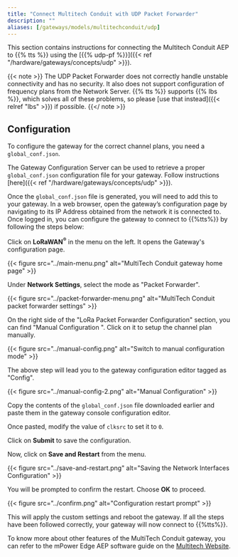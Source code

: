 ```yaml
---
title: "Connect Multitech Conduit with UDP Packet Forwarder"
description: ""
aliases: [/gateways/models/multitechconduit/udp]
---
```


This section contains instructions for connecting the Multitech Conduit AEP to {{% tts %}} using the [{{% udp-pf %}}]({{< ref "/hardware/gateways/concepts/udp" >}}).

<!--more-->

{{< note >}} The UDP Packet Forwarder does not correctly handle unstable connectivity and has no security. It also does not support configuration of frequency plans from the Network Server. {{% tts %}} supports {{% lbs %}}, which solves all of these problems, so please [use that instead]({{< relref "lbs" >}}) if possible. {{</ note >}}

## Configuration

To configure the gateway for the correct channel plans, you need a `global_conf.json`.

The Gateway Configuration Server can be used to retrieve a proper `global_conf.json` configuration file for your gateway. Follow instructions [here]({{< ref "/hardware/gateways/concepts/udp" >}}).

Once the `global_conf.json` file is generated, you will need to add this to your gateway. In a web browser, open the gateway’s configuration page by navigating to its IP Address obtained from the network it is connected to. Once logged in, you can configure the gateway to connect to {{%tts%}} by following the steps below:

Click on **LoRaWAN<sup>®</sup>** in the menu on the left. It opens the Gateway&apos;s configuration page.

{{< figure src="../main-menu.png" alt="MultiTech Conduit gateway home page" >}}

Under **Network Settings**, select the mode as &quot;Packet Forwarder&quot;.

{{< figure src="../packet-forwarder-menu.png" alt="MultiTech Conduit packet forwarder settings" >}}

On the right side of the &quot;LoRa Packet Forwarder Configuration&quot; section, you can find &quot;Manual Configuration &quot;. Click on it to setup the channel plan manually.

{{< figure src="../manual-config.png" alt="Switch to manual configuration mode" >}}

The above step will lead you to the gateway configuration editor tagged as &quot;Config&quot;.

{{< figure src="../manual-config-2.png" alt="Manual Configuration" >}}

Copy the contents of the `global_conf.json` file downloaded earlier and paste them in the gateway console configuration editor.

Once pasted, modify the value of `clksrc` to set it to `0`.

Click on **Submit** to save the configuration.

Now, click on **Save and Restart** from the menu.

{{< figure src="../save-and-restart.png" alt="Saving the Network Interfaces Configuration" >}}

You will be prompted to confirm the restart. Choose **OK** to proceed.

{{< figure src="../confirm.png" alt="Configuration restart prompt" >}}

This will apply the custom settings and reboot the gateway. If all the steps have been followed correctly, your gateway will now connect to {{%tts%}}.

To know more about other features of the MultiTech Conduit gateway, you can refer to the mPower Edge AEP software guide on the [Multitech Website](http://www.multitech.net/developer/products/multiconnect-conduit-platform/conduit/).
